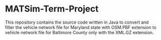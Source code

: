 # MATSim-Term-Project

This repository contains the source code written in Java to convert and filter the vehicle network file for Maryland state with OSM.PBF extension to vehicle network file for Baltimore County only with the XML.GZ extension. 
